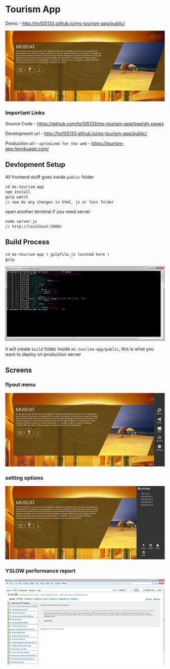 # Tourism App 
Demo - http://hs105133.github.io/ms-tourism-app/public/

![home screen](githubimg/tour.png)

### Important Links
Source Code - https://github.com/hs105133/ms-tourism-app/tree/gh-pages

Development url - http://hs105133.github.io/ms-tourism-app/public/

Production url - `optimized for the web` - https://tourism-app.herokuapp.com/


## Devlopment Setup

All frontend stuff goes inside `public` folder

```
cd ms-tourism-app
npm install
gulp watch
// now do any changes in html, js or less folder 
```

open another terminal if you need server

```
node server.js
// http://localhost:5000/
```

## Build Process

```
cd ms-tourism-app ( gulpfile.js located here ) 
gulp
```
![build](githubimg/build.png)

it will create `build` folder inside `ms-tourism-app/public`, this is what you want to deploy on production server 

## Screens

### flyout menu

![build](githubimg/options.png)

### setting options

![settings](githubimg/settings-menu.png)

### YSLOW performance report

![yslow report](githubimg/yslow.png)









